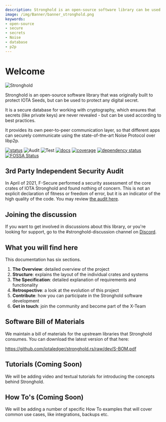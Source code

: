 ```yaml
---
description: Stronghold is an open-source software library can be used to protect any digital secret. It is a secure database for working with cryptography, which ensures that secrets are never revealed - but can be used according to best practices.
image: /img/Banner/banner_stronghold.png
keywords:
- open-source
- secure
- secrets
- Noise
- database
- p2p
---
```

# Welcome

![Stronghold](/img/Banner/banner_stronghold.png)

Stronghold is an open-source software library that was originally built to protect IOTA Seeds, but can be used to protect any digital secret. 

It is a secure database for working with cryptography, which ensures that secrets (like private keys) are never revealed - but can be used according to best practices.

It provides its own peer-to-peer communication layer, so that different apps can securely communicate using the state-of-the-art Noise Protocol over libp2p. 


[![status](https://img.shields.io/badge/Status-Beta-green.svg)](https://github.com/iotaledger/stronghold.rs)
![Audit](https://github.com/iotaledger/stronghold.rs/workflows/Audit/badge.svg?branch=dev)
![Test](https://github.com/iotaledger/stronghold.rs/workflows/Test/badge.svg)
[![docs](https://img.shields.io/badge/Docs-Official-green.svg)](https://stronghold.docs.iota.org)
[![coverage](https://coveralls.io/repos/github/iotaledger/stronghold.rs/badge.svg?branch=dev)](https://coveralls.io/github/iotaledger/stronghold.rs?branch=dev)
[![dependency status](https://deps.rs/repo/github/iotaledger/stronghold.rs/status.svg)](https://deps.rs/repo/github/iotaledger/stronghold.rs)
[![FOSSA Status](https://app.fossa.com/api/projects/git%2Bgithub.com%2Fiotaledger%2Fstronghold.rs.svg?type=shield)](https://app.fossa.com/projects/git%2Bgithub.com%2Fiotaledger%2Fstronghold.rs?ref=badge_shield)


## 3rd Party Independent Security Audit
In April of 2021, F-Secure performed a security assessment of the core crates of IOTA Stronghold and found nothing of concern. This is not an explicit declaration of fitness or freedom of error, but it is an indicator of the high quality of the code. You may review [the audit here](https://github.com/iotaledger/stronghold.rs/blob/dev/documentation/docs/meta/Audit.pdf).

## Joining the discussion
If you want to get involved in discussions about this library, or you're looking for support, go to the #stronghold-discussion channel on [Discord](https://discord.iota.org).

## What you will find here
This documentation has six sections. 

1. **The Overview**: detailed overview of the project
2. **Structure**: explains the layout of the individual crates and systems
3. **The Specification**: detailed explanation of requirements and functionality
4. **Retrospective**: a look at the evolution of this project
5. **Contribute**: how you can participate in the Stronghold software development
6. **Get in touch**: join the community and become part of the X-Team

## Software Bill of Materials
We maintain a bill of materials for the upstream libraries that Stronghold consumes. You can download the latest version of that here:

https://github.com/iotaledger/stronghold.rs/raw/dev/S-BOM.pdf

## Tutorials (Coming Soon)

We will be adding video and textual tutorials for introducing the concepts behind Stronghold.

## How To's (Coming Soon)

We will be adding a number of specific How To examples that will cover common use cases, like integrations, backups etc.